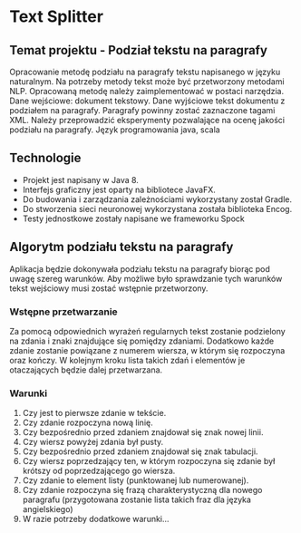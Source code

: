 # Text Splitter

## Temat projektu - Podział tekstu na paragrafy

Opracowanie metodę podziału na paragrafy tekstu napisanego w języku naturalnym. Na potrzeby metody tekst może być przetworzony metodami NLP. Opracowaną metodę należy zaimplementować w postaci narzędzia. 
Dane wejściowe: dokument tekstowy. Dane wyjściowe tekst dokumentu z podziałem na paragrafy. Paragrafy powinny zostać zaznaczone tagami XML.
Należy przeprowadzić eksperymenty pozwalające na ocenę jakości podziału na paragrafy.
Język programowania java, scala

## Technologie
- Projekt jest napisany w Java 8.
- Interfejs graficzny jest oparty na bibliotece JavaFX.
- Do budowania i zarządzania zależnościami wykorzystany został Gradle.
- Do stworzenia sieci neuronowej wykorzystana została biblioteka Encog.
- Testy jednostkowe zostały napisane we frameworku Spock

## Algorytm podziału tekstu na paragrafy

Aplikacja będzie dokonywała podziału tekstu na paragrafy biorąc pod uwagę szereg warunków. 
Aby możliwe było sprawdzanie tych warunków tekst wejściowy musi zostać wstępnie przetworzony.

### Wstępne przetwarzanie

Za pomocą odpowiednich wyrażeń regularnych tekst zostanie podzielony na zdania i znaki znajdujące się pomiędzy zdaniami. 
Dodatkowo każde zdanie zostanie powiązane z numerem wiersza, w którym się rozpoczyna oraz kończy. 
W kolejnym kroku lista takich zdań i elementów je otaczających będzie dalej przetwarzana.

### Warunki

1. Czy jest to pierwsze zdanie w tekście.
2. Czy zdanie rozpoczyna nową linię.
3. Czy bezpośrednio przed zdaniem znajdował się znak nowej linii.
4. Czy wiersz powyżej zdania był pusty.
5. Czy bezpośrednio przed zdaniem znajdował się znak tabulacji.
6. Czy wiersz poprzedzający ten, w którym rozpoczyna się zdanie był krótszy od poprzedzającego go wiersza.
7. Czy zdanie to element listy (punktowanej lub numerowanej).
8. Czy zdanie rozpoczyna się frazą charakterystyczną dla nowego paragrafu (przygotowana zostanie lista takich fraz dla języka angielskiego)
9. W razie potrzeby dodatkowe warunki...


